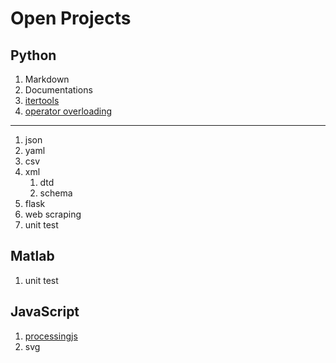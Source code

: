 Open Projects
=============
Python
------
1. Markdown
1. Documentations
1. [itertools](https://docs.python.org/3/library/itertools.html#itertools.product)
1. [operator overloading](http://thepythonguru.com/python-operator-overloading/)
---
1. json
1. yaml
1. csv
1. xml
    1. dtd
    1. schema
1. flask
1. web scraping
1. unit test

Matlab
------
1. unit test

JavaScript
----------
1. [processingjs](http://processingjs.org/)
1. svg